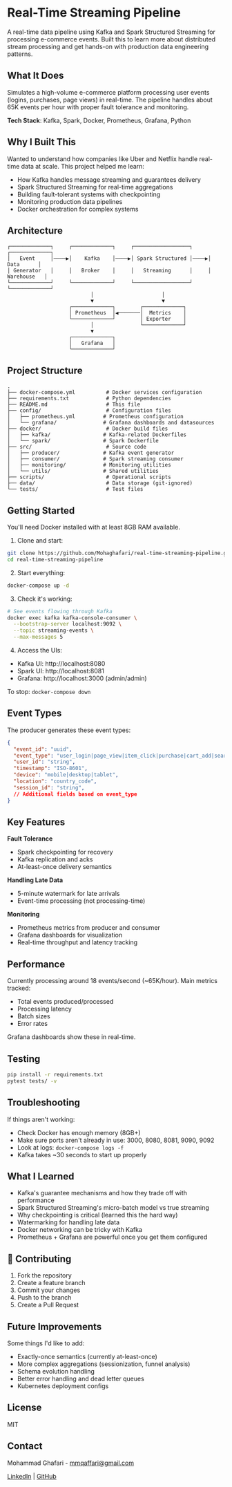 # Real-Time Streaming Pipeline

A real-time data pipeline using Kafka and Spark Structured Streaming for processing e-commerce events. Built this to learn more about distributed stream processing and get hands-on with production data engineering patterns.

## What It Does

Simulates a high-volume e-commerce platform processing user events (logins, purchases, page views) in real-time. The pipeline handles about 65K events per hour with proper fault tolerance and monitoring.

**Tech Stack**: Kafka, Spark, Docker, Prometheus, Grafana, Python

## Why I Built This

Wanted to understand how companies like Uber and Netflix handle real-time data at scale. This project helped me learn:
- How Kafka handles message streaming and guarantees delivery
- Spark Structured Streaming for real-time aggregations
- Building fault-tolerant systems with checkpointing
- Monitoring production data pipelines
- Docker orchestration for complex systems

## Architecture

```
┌─────────────┐     ┌─────────────┐     ┌──────────────────┐     ┌─────────────┐
│   Event     │────▶│    Kafka    │────▶│ Spark Structured │────▶│   Data      │
│ Generator   │     │   Broker    │     │   Streaming      │     │ Warehouse   │
└─────────────┘     └─────────────┘     └──────────────────┘     └─────────────┘
                           │                      │
                           ▼                      ▼
                    ┌─────────────┐        ┌─────────────┐
                    │ Prometheus  │◀───────│  Metrics    │
                    └─────────────┘        │ Exporter    │
                           │               └─────────────┘
                           ▼
                    ┌─────────────┐
                    │   Grafana   │
                    └─────────────┘
```

## Project Structure

```
.
├── docker-compose.yml          # Docker services configuration
├── requirements.txt            # Python dependencies
├── README.md                   # This file
├── config/                     # Configuration files
│   ├── prometheus.yml         # Prometheus configuration
│   └── grafana/               # Grafana dashboards and datasources
├── docker/                     # Docker build files
│   ├── kafka/                 # Kafka-related Dockerfiles
│   └── spark/                 # Spark Dockerfile
├── src/                        # Source code
│   ├── producer/              # Kafka event generator
│   ├── consumer/              # Spark streaming consumer
│   ├── monitoring/            # Monitoring utilities
│   └── utils/                 # Shared utilities
├── scripts/                    # Operational scripts
├── data/                       # Data storage (git-ignored)
└── tests/                      # Test files
```

## Getting Started

You'll need Docker installed with at least 8GB RAM available.

1. Clone and start:
```bash
git clone https://github.com/Mohaghafari/real-time-streaming-pipeline.git
cd real-time-streaming-pipeline
```

2. Start everything:
```bash
docker-compose up -d
```

3. Check it's working:
```bash
# See events flowing through Kafka
docker exec kafka kafka-console-consumer \
  --bootstrap-server localhost:9092 \
  --topic streaming-events \
  --max-messages 5
```

4. Access the UIs:
- Kafka UI: http://localhost:8080
- Spark UI: http://localhost:8081
- Grafana: http://localhost:3000 (admin/admin)

To stop: `docker-compose down`

## Event Types

The producer generates these event types:

```json
{
  "event_id": "uuid",
  "event_type": "user_login|page_view|item_click|purchase|cart_add|search",
  "user_id": "string",
  "timestamp": "ISO-8601",
  "device": "mobile|desktop|tablet",
  "location": "country_code",
  "session_id": "string",
  // Additional fields based on event_type
}
```

## Key Features

**Fault Tolerance**
- Spark checkpointing for recovery
- Kafka replication and acks
- At-least-once delivery semantics

**Handling Late Data**
- 5-minute watermark for late arrivals
- Event-time processing (not processing-time)

**Monitoring**
- Prometheus metrics from producer and consumer
- Grafana dashboards for visualization
- Real-time throughput and latency tracking

## Performance

Currently processing around 18 events/second (~65K/hour). Main metrics tracked:
- Total events produced/processed
- Processing latency
- Batch sizes
- Error rates

Grafana dashboards show these in real-time.

## Testing

```bash
pip install -r requirements.txt
pytest tests/ -v
```

## Troubleshooting

If things aren't working:
- Check Docker has enough memory (8GB+)
- Make sure ports aren't already in use: 3000, 8080, 8081, 9090, 9092
- Look at logs: `docker-compose logs -f`
- Kafka takes ~30 seconds to start up properly

## What I Learned

- Kafka's guarantee mechanisms and how they trade off with performance
- Spark Structured Streaming's micro-batch model vs true streaming
- Why checkpointing is critical (learned this the hard way)
- Watermarking for handling late data
- Docker networking can be tricky with Kafka
- Prometheus + Grafana are powerful once you get them configured

## 🤝 Contributing

1. Fork the repository
2. Create a feature branch
3. Commit your changes
4. Push to the branch
5. Create a Pull Request

## Future Improvements

Some things I'd like to add:
- Exactly-once semantics (currently at-least-once)
- More complex aggregations (sessionization, funnel analysis)
- Schema evolution handling
- Better error handling and dead letter queues
- Kubernetes deployment configs

## License

MIT

## Contact

Mohammad Ghafari - [mmqaffari@gmail.com](mailto:mmqaffari@gmail.com)

[LinkedIn](https://www.linkedin.com/in/mohaghafari/) | [GitHub](https://github.com/Mohaghafari)
